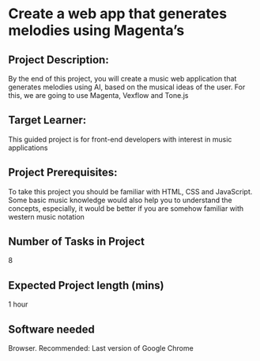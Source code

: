 # Create a web app that generates melodies using Magenta’s

## Project Description:
By the end of this project, you will create a music web application that generates melodies using AI,  based on the musical ideas of the user. For this, we are going to use Magenta, Vexflow and Tone.js

## Target Learner:
This guided project is for front-end developers with interest in music applications 

## Project Prerequisites:
To take this project you should be familiar with HTML, CSS and JavaScript. Some basic music knowledge would also help you to understand the concepts, especially, it would be better if you are somehow familiar with western music notation

## Number of Tasks in Project
8

## Expected Project length (mins)
1 hour


## Software needed
Browser. Recommended: Last version of Google Chrome